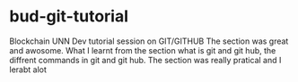 # bud-git-tutorial
Blockchain UNN Dev tutorial session on GIT/GITHUB
 The section was great and awosome. What I learnt from the section what is git and git hub, the diffrent commands in git and git hub.
 The section was really pratical and  I lerabt alot 